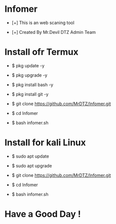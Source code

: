 # Infomer

- [+] This is an web scaning tool

- [+] Created By Mr.Devil DTZ Admin Team

# Install ofr Termux

- $ pkg update -y

- $ pkg upgrade -y

- $ pkg install bash -y

- $ pkg install git -y

- $ git clone https://github.com/MrDTZ/Infomer.git

- $ cd Infomer

- $ bash infomer.sh

# Install for kali Linux

- $ sudo apt update

- $ sudo apt upgrade

- $ git clone https://github.com/MrDTZ/Infomer.git

- $ cd Infomer

- $ bash infomer.sh


# Have a Good Day !
